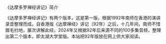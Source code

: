 《达摩多罗禅经讲记》简介

《达摩多罗禅经讲记》有两个版本，这是第一版，根据1992年南师在香港的演讲录音整理而成。自香港版《达摩禅经》讲记（92年）之后，十几年间，南师不惜眉毛扫地，屡次讲解此经，2024年又根据92年后来源不同的100多集音频，整理出第二个版本，即太湖大学堂版。本站把92年版放在网上供大家阅读。